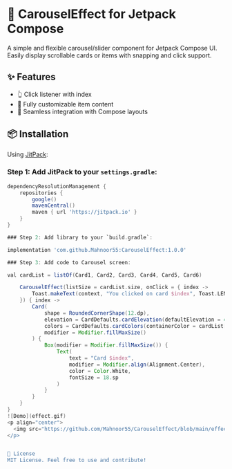 # 🎠 CarouselEffect for Jetpack Compose

A simple and flexible carousel/slider component for Jetpack Compose UI. Easily display scrollable cards or items with snapping and click support.

## ✨ Features

- 👆 Click listener with index
- 🎨 Fully customizable item content
- 🧱 Seamless integration with Compose layouts

## 📦 Installation

Using [JitPack](https://jitpack.io):

### Step 1: Add JitPack to your `settings.gradle`:
```gradle
dependencyResolutionManagement {
    repositories {
        google()
        mavenCentral()
        maven { url 'https://jitpack.io' }
    }
}

### Step 2: Add library to your `build.gradle`:

implementation 'com.github.Mahnoor55:CarouselEffect:1.0.0'

### Step 3: Add code to Carousel screen:

val cardList = listOf(Card1, Card2, Card3, Card4, Card5, Card6)

    CarouselEffect(listSize = cardList.size, onClick = { index ->
        Toast.makeText(context, "You clicked on card $index", Toast.LENGTH_SHORT).show()
    }) { index ->
        Card(
            shape = RoundedCornerShape(12.dp),
            elevation = CardDefaults.cardElevation(defaultElevation = 4.dp),
            colors = CardDefaults.cardColors(containerColor = cardList[index]),
            modifier = Modifier.fillMaxSize()
        ) {
            Box(modifier = Modifier.fillMaxSize()) {
                Text(
                    text = "Card $index",
                    modifier = Modifier.align(Alignment.Center),
                    color = Color.White,
                    fontSize = 18.sp
                )
            }
        }
    }
}
![Demo](effect.gif)
<p align="center">
  <img src="https://github.com/Mahnoor55/CarouselEffect/blob/main/effect.gif" alt="Demo"/>
</p>


📄 License
MIT License. Feel free to use and contribute!
